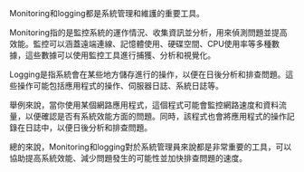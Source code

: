 Monitoring和logging都是系統管理和維護的重要工具。 

Monitoring指的是監控系統的運作情況、收集資訊並分析，用來偵測問題並提高效能。監控可以涵蓋遠端連線、記憶體使用、硬碟空間、CPU使用率等多種數據，這些數據可以使用監控工具進行捕獲、分析和視覺化。

Logging是指系統會在某些地方儲存進行的操作，以便在日後分析和排查問題。這些操作可能包括應用程式的操作、伺服器日誌、系統日誌等。

舉例來說，當你使用某個網路應用程式，這個程式可能會監控網路速度和資料流量，以便確認是否有系統效能方面的問題。同時，該程式也會將應用程式的操作記錄在日誌中，以便日後分析和排查問題。

總的來說，Monitoring和logging對於系統管理員來說都是非常重要的工具，可以協助提高系統效能、減少問題發生的可能性並加快排查問題的速度。